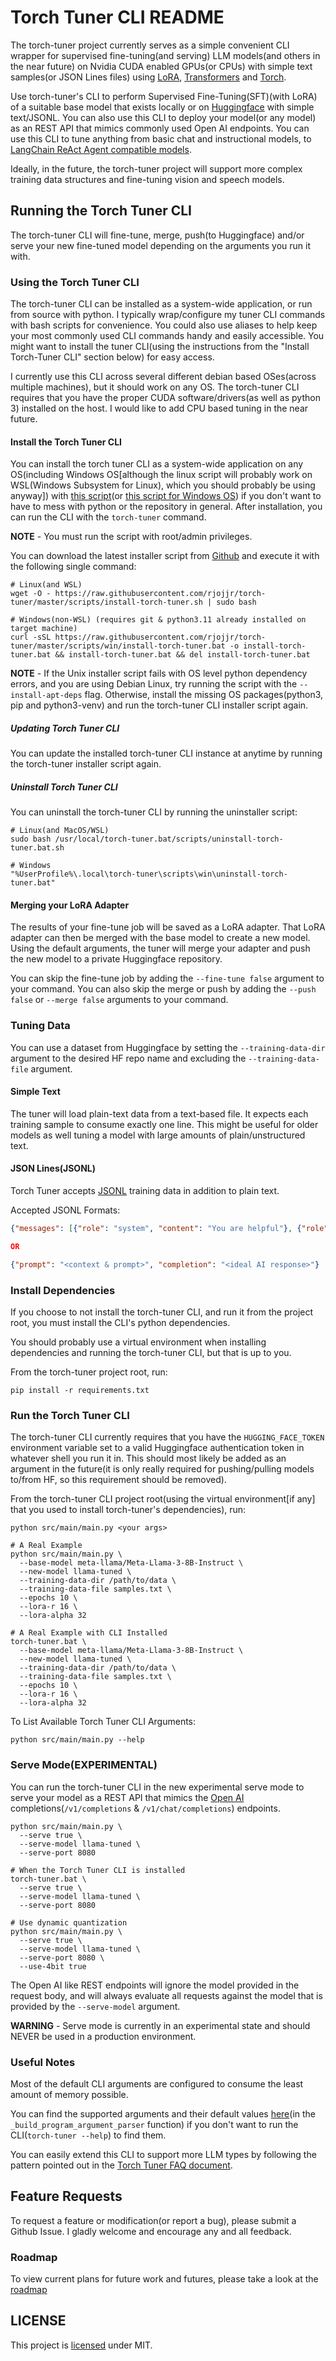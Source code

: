 # Torch Tuner CLI README

The torch-tuner project currently serves as a simple convenient CLI wrapper for supervised fine-tuning(and serving) 
LLM models(and others in the near future) on Nvidia CUDA enabled GPUs(or CPUs)
with simple text samples(or JSON Lines files) using [LoRA](https://github.com/microsoft/LoRA), [Transformers](https://huggingface.co/docs/transformers/en/index) and [Torch](https://en.wikipedia.org/wiki/Torch_(machine_learning)).

Use torch-tuner's CLI to perform Supervised Fine-Tuning(SFT)(with LoRA) of
a suitable base model that exists locally or on [Huggingface](https://huggingface.co) with simple text/JSONL.
You can also use this CLI to deploy your model(or any model)
as an REST API that mimics commonly used Open AI endpoints. You can
use this CLI to tune anything from basic chat and instructional models, to 
[LangChain ReAct Agent compatible models](documentation/TUNING_LANGCHAIN_REACT_AGENT_MODELS.md).

Ideally, in the future, the torch-tuner project will support more complex training data structures
and fine-tuning vision and speech models.

## Running the Torch Tuner CLI

The torch-tuner CLI will fine-tune, merge, push(to Huggingface) and/or serve your new fine-tuned model depending 
on the arguments you run it with.

### Using the Torch Tuner CLI

The torch-tuner CLI can be installed as a system-wide application, or run from source with python.
I typically wrap/configure my tuner CLI commands with bash scripts for convenience. You could also
use aliases to help keep your most commonly used CLI commands handy and easily accessible.
You might want to install the tuner CLI(using the instructions from the "Install Torch-Tuner CLI" section below) for 
easy access. 

I currently use this CLI across several different debian based OSes(across multiple machines), but it should
work on any OS. The torch-tuner CLI requires that you have the proper CUDA software/drivers(as well as python 3)
installed on the host. I would like to add CPU based tuning in the near future.

#### Install the Torch Tuner CLI

You can install the torch tuner CLI as a system-wide application on any OS(including Windows 
OS[although the linux script will probably work on WSL(Windows Subsystem for Linux), which you should probably be using anyway]) 
with [this script](scripts/install-torch-tuner.sh)(or [this script for Windows OS](scripts/win/install-torch-tuner.bat)) 
if you don't want to have to mess with python or the repository in general. After installation,
you can run the CLI with the `torch-tuner` command.

**NOTE** - You must run the script with root/admin privileges.

You can download the latest installer script from [Github](https://github.com)
and execute it with the following single command:

```shell
# Linux(and WSL)
wget -O - https://raw.githubusercontent.com/rjojjr/torch-tuner/master/scripts/install-torch-tuner.sh | sudo bash

# Windows(non-WSL) (requires git & python3.11 already installed on target machine)
curl -sSL https://raw.githubusercontent.com/rjojjr/torch-tuner/master/scripts/win/install-torch-tuner.bat -o install-torch-tuner.bat && install-torch-tuner.bat && del install-torch-tuner.bat
```

**NOTE** - If the Unix installer script fails with OS level python dependency errors, and you are using Debian Linux, 
try running the script with the `--install-apt-deps` flag. Otherwise, install the missing OS packages(python3, pip and python3-venv)
and run the torch-tuner CLI installer script again.

##### Updating Torch Tuner CLI

You can update the installed torch-tuner CLI instance at anytime by running the torch-tuner installer script again.

##### Uninstall Torch Tuner CLI

You can uninstall the torch-tuner CLI by running the uninstaller script:

```shell
# Linux(and MacOS/WSL)
sudo bash /usr/local/torch-tuner.bat/scripts/uninstall-torch-tuner.bat.sh

# Windows 
"%UserProfile%\.local\torch-tuner\scripts\win\uninstall-torch-tuner.bat"
```

#### Merging your LoRA Adapter

The results of your fine-tune job will be saved as a LoRA adapter. That LoRA adapter can then 
be merged with the base model to create a new model. Using the default arguments,
the tuner will merge your adapter and push the new model to a private Huggingface repository.

You can skip the fine-tune job by adding the `--fine-tune false` argument to your command.
You can also skip the merge or push by adding the `--push false` or `--merge false` arguments
to your command.

### Tuning Data

You can use a dataset from Huggingface by setting the `--training-data-dir` argument
to the desired HF repo name and excluding the `--training-data-file` argument.

#### Simple Text

The tuner will load plain-text data from a text-based file. It expects each training sample
to consume exactly one line. This might be useful for older models as well tuning a model with 
large amounts of plain/unstructured text.

#### JSON Lines(JSONL)

Torch Tuner accepts [JSONL](https://jsonlines.org/) training data in addition to plain text.

Accepted JSONL Formats:

```json lines
{"messages": [{"role": "system", "content": "You are helpful"}, {"role":  "user", "content":  "Hi!"}]}

OR

{"prompt": "<context & prompt>", "completion": "<ideal AI response>"}
```

### Install Dependencies

If you choose to not install the torch-tuner CLI, and run it from
the project root, you must install the CLI's 
python dependencies.

You should probably use a virtual environment
when installing dependencies and running the torch-tuner CLI,
but that is up to you.

From the torch-tuner project root, run:

```shell
pip install -r requirements.txt
```

### Run the Torch Tuner CLI

The torch-tuner CLI currently requires that you have the `HUGGING_FACE_TOKEN` environment
variable set to a valid Huggingface authentication token in whatever shell you run it in.
This should most likely be added as an argument in the future(it is only really required for pushing/pulling models to/from HF, so this requirement should be removed).

From the torch-tuner CLI project root(using the virtual environment[if any] that you used to install torch-tuner's dependencies), run:

```shell
python src/main/main.py <your args>

# A Real Example
python src/main/main.py \
  --base-model meta-llama/Meta-Llama-3-8B-Instruct \
  --new-model llama-tuned \
  --training-data-dir /path/to/data \
  --training-data-file samples.txt \
  --epochs 10 \
  --lora-r 16 \
  --lora-alpha 32
  
# A Real Example with CLI Installed
torch-tuner.bat \
  --base-model meta-llama/Meta-Llama-3-8B-Instruct \
  --new-model llama-tuned \
  --training-data-dir /path/to/data \
  --training-data-file samples.txt \
  --epochs 10 \
  --lora-r 16 \
  --lora-alpha 32
```

To List Available Torch Tuner CLI Arguments:

```shell
python src/main/main.py --help
```

### Serve Mode(EXPERIMENTAL)

You can run the torch-tuner CLI in the new experimental serve mode to serve your model as a REST API that mimics the [Open AI](https://openai.com/)
completions(`/v1/completions` & `/v1/chat/completions`) endpoints.

```shell
python src/main/main.py \
  --serve true \
  --serve-model llama-tuned \
  --serve-port 8080
  
# When the Torch Tuner CLI is installed
torch-tuner.bat \
  --serve true \
  --serve-model llama-tuned \
  --serve-port 8080
  
# Use dynamic quantization
python src/main/main.py \
  --serve true \
  --serve-model llama-tuned \
  --serve-port 8080 \
  --use-4bit true
```

The Open AI like REST endpoints will ignore the model provided in the request body, and will
always evaluate all requests against the model that is provided by the `--serve-model` argument.

**WARNING** - Serve mode is currently in an experimental state and should NEVER be used in a production environment.

### Useful Notes

Most of the default CLI arguments are configured to consume the least amount of memory possible.

You can find the supported arguments and their default values
[here](src/main/utils/argument_utils.py)(in the `_build_program_argument_parser` function)
if you don't want to run the CLI(`torch-tuner --help`) to find them.

You can easily extend this CLI to support more LLM types by following the pattern 
pointed out in the [Torch Tuner FAQ document](documentation/FAQ.md).

## Feature Requests

To request a feature or modification(or report a bug), please
submit a Github Issue. I gladly welcome and encourage any and all feedback.

### Roadmap

To view current plans for future work and futures, please take a look at
the [roadmap](ROADMAP.md)

## LICENSE

This project is [licensed](LICENSE.txt) under MIT. 